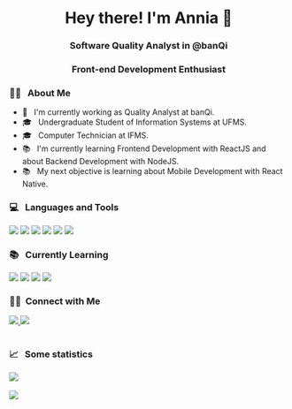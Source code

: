<h1 align="center">Hey there! I'm Annia 👋</h1>
<h3 align="center">Software Quality Analyst in @banQi</h3> 
<h3 align="center">Front-end Development Enthusiast</h3>

<div align="left">
  <h3>👨‍💻 &nbsp; About Me</h3>

  - 💼 &nbsp; I'm currently working as Quality Analyst at banQi.
  - 🎓 &nbsp; Undergraduate Student of Information Systems at UFMS.
  - 🎓 &nbsp; Computer Technician at IFMS.
  - 📚 &nbsp; I'm currently learning Frontend Development with ReactJS and about Backend Development with NodeJS.
  - 📚 &nbsp; My next objective is learning about Mobile Development with React Native.
</div>

<div>
  <h3> 💻 &nbsp; Languages and Tools </h3>
  <p>
    <img src="https://img.shields.io/badge/JavaScript-323330?style=for-the-badge&logo=javascript&logoColor=F7DF1E" />
    <img src="https://img.shields.io/badge/Python-3776AB?style=for-the-badge&logo=python&logoColor=white" />
    <img src="https://img.shields.io/badge/Ruby-CC342D?style=for-the-badge&logo=ruby&logoColor=white" />
    <img src="https://img.shields.io/badge/Ruby_on_Rails-CC0000?style=for-the-badge&logo=ruby-on-rails&logoColor=white" />
    <img src="https://img.shields.io/badge/C++-00599C?style=for-the-badge&logo=C%2B%2B&logoColor=white" />
    <img src="https://img.shields.io/badge/Cypress-17202C?style=for-the-badge&logo=cypress&logoColor=white" />
    

  </p>

  <h3> 📚 &nbsp; Currently Learning</h3>
  <p>
    <img src="https://img.shields.io/badge/TypeScript-007ACC?style=for-the-badge&logo=typescript&logoColor=white" />
    <img src="https://img.shields.io/badge/React-20232A?style=for-the-badge&logo=react&logoColor=61DAFB" />
    <img src="https://img.shields.io/badge/React_Native-20232A?style=for-the-badge&logo=react&logoColor=61DAFB" />
    <img src="https://img.shields.io/badge/Node.js-339933?style=for-the-badge&logo=nodedotjs&logoColor=white" />
  </p>
</div>

<div>
  <h3> 🤝🏻 &nbsp;Connect with Me </h3>
  <a href="https://www.linkedin.com/in/anniasebold/" target="_blank">
    <img src="https://img.shields.io/badge/-LinkedIn-%230077B5?style=for-the-badge&logo=linkedin&logoColor=white" target="_blank">
  </a> 
  <a href="https://www.instagram.com/anniasebold/" target="_blank">
    <img src="https://img.shields.io/badge/Instagram-E4405F?style=for-the-badge&logo=instagram&logoColor=white" target="_blank"/>
  </a>
</div>

<br />
<div>
  <h3> 📈 &nbsp; Some statistics </h3>
  <img style="display:block" src="https://github-readme-stats.vercel.app/api?username=anniasebold&show_icons=false&theme=tokyonight&include_all_commits=true&count_private=true"/>
  <br />
  <img style="display:block"  src="https://github-readme-stats.vercel.app/api/top-langs/?username=anniasebold&layout=compact&langs_count=5&theme=tokyonight"/>
</div>
